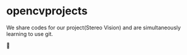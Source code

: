 # opencvprojects
We share codes for our project(Stereo Vision) and are simultaneously learning to use git.

:slightly_smiling_face:
